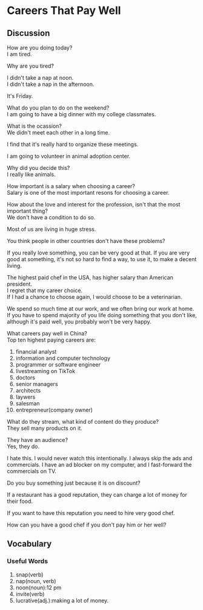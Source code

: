 # Careers That Pay Well
## Discussion
How are you doing today?  
I am tired.  

Why are you tired?  

I didn't take a nap at noon.  
I didn't take a nap in the afternoon.  

It's Friday.  

What do you plan to do on the weekend?  
I am going to have a big dinner with my college classmates.  

What is the ocassion?  
We didn't meet each other in a long time.  

I find that it's really hard to organize these meetings.  

I am going to volunteer in animal adoption center.  

Why did you decide this?  
I really like animals.  

How important is a salary when choosing a career?  
Salary is one of the most important resons for choosing a career.  

How about the love and interest for the profession, isn't that the most important thing?  
We don't have a condition to do so.  

Most of us are living in huge stress.  

You think people in other countries don't have these problems?  

If you really love something, you can be very good at that. If you are very good at something, it's not so hard to find a way, to use it, to make a decent living.  

The highest paid chef in the USA, has higher salary than American president.  
I regret that my career choice.  
If I had a chance to choose again, I would choose to be a veterinarian.  

We spend so much time at our work, and we often bring our work at home. If you have to spend majority of you life doing something that you don't like, although it's paid well, you probably won't be very happy.  

What careers pay well in China?  
Top ten highest paying careers are:
1. financial analyst
1. information and computer technology 
1. programmer or software engineer 
1. livestreaming on TikTok
1. doctors
1. senior managers
1. architects
1. laywers
1. salesman
1. entrepreneur(company owner)

What do they stream, what kind of content do they produce?  
They sell many products on it.  

They have an audience?  
Yes, they do.  

I hate this. I would never watch this intentionally. I always skip the ads and commercials. I have an ad blocker on my computer, and I fast-forward the commercials on TV.  

Do you buy something just because it is on discount?  

If a restaurant has a good reputation, they can charge a lot of money for their food.  

If you want to have this reputation you need to hire very good chef.  

How can you have a good chef if you don't pay him or her well?  

## Vocabulary
### Useful Words
1. snap(verb)
1. nap(noun, verb)
1. noon(noun):12 pm
1. invite(verb)
1. lucrative(adj.):making a lot of money.

